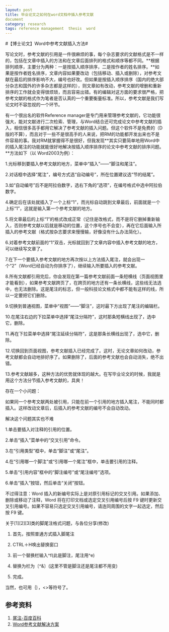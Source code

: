 ```yaml
---
layout: post
title: 毕业论文之如何在word文档中插入参考文献
document
category: research
tags: reference management  thesis  word
---
```



#【博士论文】Word中参考文献插入方法#

写论文时，参考文献的引用是一件很麻烦的事，每个杂志要求的文献格式是不一样的，包括在文章中插入的方法和在文章后面排列的格式和顺序等都不同。**根据排列顺序，主要分为两种：一是按插入顺序排序，二是按作者的姓名排序。**如果是按作者姓名排序，文章内容如果要改动（包括移动、插入或删除），对参考文献在最后的排序影响不大，编号也好改。但如果是按插入顺序排序（国内的绝大部分杂志和国外的许多杂志都是这样的），则文章如有改动，参考文献的增删和重新排序的工作就会变得很烦琐，而且容易出错。有的编辑对这方面的要求很严格，把参考文献的格式作为笔者是否认真的一个重要衡量标准。所以，参考文献是我们写论文时不容忽视的一个环节。

有一个很出名的软件Reference manager是专门用来管理参考文献的，它功能很强大，能对文献进行二次检索、管理，与Word结合还可完成论文中参考文献的插入，相信很多高手都用它解决了参考文献的插入问题。但这个软件不是免费的（D版的不算），而且对于一些不是很高手的人来说，把RM的功能都开发出来也不是件容易的事。我对RM就掌握得不是很好，但我发现**其实只要简单地用Word中的插入尾注的功能就能很好地解决按插入顺序排序的论文中参考文献的排序问题。**方法如下（以 Word2003为例）：

1.光标移到要插入参考文献的地方，菜单中“插入”——“脚注和尾注”。

2.对话框中选择“尾注”，编号方式选“自动编号”，所在位置建议选“节的结尾”。

3.如“自动编号”后不是阿拉伯数字，选右下角的“选项”，在编号格式中选中阿拉伯数字。

4.确定后在该处就插入了一个上标“1”，而光标自动跳到文章最后，前面就是一个上标“1”，这就是输入第一个参考文献的地方。

5.将文章最后的上标“1”的格式改成正常（记住是改格式，而不是将它删掉重新输入，否则参考文献以后就是移动的位置，这个序号也不会变），再在它后面输入所插入的参考文献（格式按杂志要求来慢慢输，好像没有什么办法简化）。

6.对着参考文献前面的“1”双击，光标就回到了文章内容中插入参考文献的地方，可以继续写文章了。

7.在下一个要插入参考文献的地方再次按以上方法插入尾注，就会出现一个“2”（Word已经自动为你排序了），继续输入所要插入的参考文献。

8.所有文献都引用完后，你会发现在第一篇参考文献前面一条短横线（页面视图里才能看到），如果参考文献跨页了，在跨页的地方还有一条长横线，这些线无法选中，也无法删除。这是尾注的标志，但一般科技论文格式中都不能有这样的线，所以一定要把它们删除。

9.切换到普通视图，菜单中“视图”——“脚注”，这时最下方出现了尾注的编辑栏。

10.在尾注右边的下拉菜单中选择“尾注分隔符”，这时那条短横线出现了，选中它，删除。

11.再在下拉菜单中选择“尾注延续分隔符”，这是那条长横线出现了，选中它，删除。

12.切换回到页面视图，参考文献插入已经完成了。这时，无论文章如何改动，参考文献都会自动地排好序了。如果删除了，后面的参考文献也会自动消失，绝不出错。

13.参考文献越多，这种方法的优势就体现的越大。在写毕业论文的时候，我就是用这个方法分节插入参考文献的，具爽！

存在一个小问题：

如果同一个参考文献两处被引用，只能在前一个引用的地方插入尾注，不能同时都插入。这样改动文章后，后插入的参考文献的编号不会自动改动。

解决这个问题其实也不难

1.单击要插入对注释的引用的位置。

2.单击“插入”菜单中的“交叉引用”命令。

3.在“引用类型”框中，单击“脚注”或“尾注”。

4.在“引用哪一个脚注”或“引用哪一个尾注”框中，单击要引用的注释。

5.单击“引用内容”框中的“脚注编号”或“尾注编号”选项。

6.单击“插入”按钮，然后单击“关闭”按钮。

不过得注意：Word 插入的新编号实际上是对原引用标记的交叉引用。如果添加、删除或移动了注释，Word 将在打印文档或选定交叉引用编号后按 F9 键时更新交叉引用编号。如果不容易只选定交叉引用编号，请连同周围的文字一起选定，然后按 F9 键。

关于[1][2][3]类的脚尾注格式问题，与各位分享(修改)

1. 首先，按照普通方式插入脚尾注

2. CTRL＋H唤出替换窗口

3. 前一个替换栏输入^f(此是脚注，尾注用^e)

4. 替换为栏为〔^&〕(这里不管是脚注还是尾注都不用变)

5. 完成。

当然，也可用｛｝，<>等符号了。    




## 参考资料 ##
1. [尾注-百度百科](http://baike.baidu.com/view/1853148.htm?fr=aladdin)
2. [Word参考文献解决方案](http://jingyan.baidu.com/article/656db9189a3c6fe380249c5a.html)


